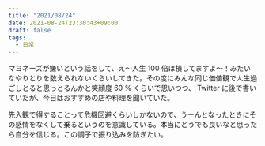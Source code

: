 ```yaml
---
title: "2021/08/24"
date: 2021-08-24T23:30:43+09:00
draft: false
tags:
  - 日常
---
```


マヨネーズが嫌いという話をして、え〜人生 100 倍は損してますよ〜！みたいなやりとりを数えられないくらいしてきた。その度にみんな同じ価値観で人生過ごしとると思っとるんかと笑顔度 60 % くらいで思いつつ、 Twitter に後で書いていたが、今日はおすすめの店や料理を聞いていた。

先入観で得することって危機回避くらいしかないので、うーんとなったときにその感情をなくして乗るというのを意識している。本当にどうでも良いなと思ったら自分を信じる。この調子で振り込みを防ぎたい。
